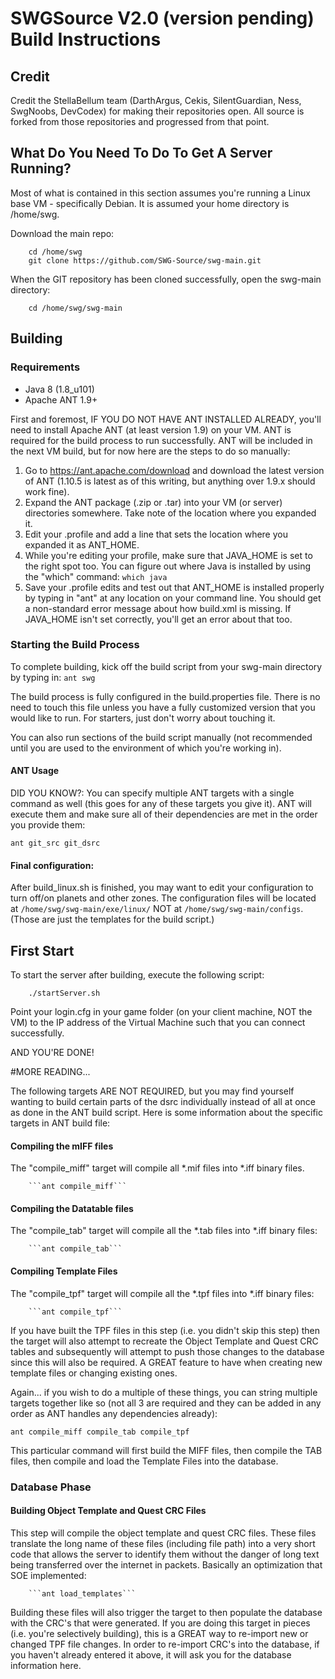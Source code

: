 # SWGSource V2.0 (version pending) Build Instructions

## Credit
Credit the StellaBellum team (DarthArgus, Cekis, SilentGuardian, Ness, SwgNoobs, DevCodex) for making their repositories open.  All source is forked from
those repositories and progressed from that point.

## What Do You Need To Do To Get A Server Running?

Most of what is contained in this section assumes you're running a Linux base VM - specifically Debian.  It is assumed your home directory is /home/swg.

Download the main repo:

		cd /home/swg
		git clone https://github.com/SWG-Source/swg-main.git

When the GIT repository has been cloned successfully, open the swg-main directory:

		cd /home/swg/swg-main

## Building
### Requirements
- Java 8 (1.8_u101)
- Apache ANT 1.9+

First and foremost, IF YOU DO NOT HAVE ANT INSTALLED ALREADY, you'll need to install Apache ANT (at least version 1.9) on your VM.  ANT is required for the build process to run successfully.  ANT
will be included in the next VM build, but for now here are the steps to do so manually:

1. Go to https://ant.apache.com/download and download the latest version of ANT (1.10.5 is latest as of this writing, but anything over 1.9.x should work fine).
2. Expand the ANT package (.zip or .tar) into your VM (or server) directories somewhere.  Take note of the location where you expanded it.
3. Edit your .profile and add a line that sets the location where you expanded it as ANT_HOME.
4. While you're editing your profile, make sure that JAVA_HOME is set to the right spot too.  You can figure out where Java is installed by using the
"which" command:  ```which java```
5. Save your .profile edits and test out that ANT_HOME is installed properly by typing in "ant" at any location on your command line.  You should get a
non-standard error message about how build.xml is missing.  If JAVA_HOME isn't set correctly, you'll get an error about that too.

### Starting the Build Process
To complete building, kick off the build script from your swg-main directory by typing in: ```ant swg```

The build process is fully configured in the build.properties file.  There is no need to touch this file unless you have a fully customized version that you
would like to run.  For starters, just don't worry about touching it.

You can also run sections of the build script manually (not recommended until you are used to the environment of which you're working in).

#### ANT Usage
DID YOU KNOW?: You can specify multiple ANT targets with a single command as well (this goes for any of these targets you give it).  ANT will execute them and make sure all
of their dependencies are met in the order you provide them:

```
ant git_src git_dsrc
```

#### Final configuration:

After build_linux.sh is finished, you may want to edit your configuration to turn off/on planets and other zones. The configuration files will be located at `/home/swg/swg-main/exe/linux/` NOT at `/home/swg/swg-main/configs`. (Those are just the templates for the build script.)

## First Start
To start the server after building, execute the following script:

		./startServer.sh

Point your login.cfg in your game folder (on your client machine, NOT the VM) to the IP address of the Virtual Machine such that you can connect successfully.

AND YOU'RE DONE!

#MORE READING...

The following targets ARE NOT REQUIRED, but you may find yourself wanting to build certain parts of the dsrc individually instead of all at once as done in the
ANT build script. Here is some information about the specific targets in ANT build file:

#### Compiling the mIFF files
The "compile_miff" target will compile all *.mif files into *.iff binary files.

		```ant compile_miff```

#### Compiling the Datatable files
The "compile_tab" target will compile all the *.tab files into *.iff binary files:

		```ant compile_tab```

#### Compiling Template Files
The "compile_tpf" target will compile all the *.tpf files into *.iff binary files:

		```ant compile_tpf```

If you have built the TPF files in this step (i.e. you didn't skip this step) then the target will also attempt to recreate the Object Template and Quest CRC
tables and subsequently will attempt to push those changes to the database since this will also be required.  A GREAT feature to have when creating new template files
or changing existing ones.

Again... if you wish to do a multiple of these things, you can string multiple targets together like so (not all 3 are required and they can be added in any order as
ANT handles any dependencies already):

```ant compile_miff compile_tab compile_tpf```

This particular command will first build the MIFF files, then compile the TAB files, then compile and load the Template Files into the database.

### Database Phase
#### Building Object Template and Quest CRC Files
This step will compile the object template and quest CRC files.  These files translate the long name of these files (including file path) into a very short code that
allows the server to identify them without the danger of long text being transferred over the internet in packets.  Basically an optimization that SOE implemented:

		```ant load_templates```

Building these files will also trigger the target to then populate the database with the CRC's that were generated.  If you are doing this target in pieces
(i.e. you're selectively building), this is a GREAT way to re-import new or changed TPF file changes.  In order to re-import CRC's into the database, if you haven't
already entered it above, it will ask you for the database information here.
